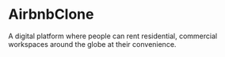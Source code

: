 # AirbnbClone
A digital platform where people can rent residential, commercial workspaces around the globe at their convenience.
